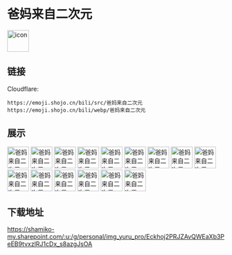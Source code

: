 # 爸妈来自二次元
<img src="https://emoji.shojo.cn/bili/src/爸妈来自二次元/icon.png" width="50" height="50" alt="icon">

## 链接
Cloudflare:
```
https://emoji.shojo.cn/bili/src/爸妈来自二次元
https://emoji.shojo.cn/bili/webp/爸妈来自二次元
```
## 展示
<img src="https://emoji.shojo.cn/bili/src/爸妈来自二次元/爸妈来自二次元-NO.png" width="50" height="50" alt="爸妈来自二次元-NO">
<img src="https://emoji.shojo.cn/bili/src/爸妈来自二次元/爸妈来自二次元-拜托拜托.png" width="50" height="50" alt="爸妈来自二次元-拜托拜托">
<img src="https://emoji.shojo.cn/bili/src/爸妈来自二次元/爸妈来自二次元-暴击.png" width="50" height="50" alt="爸妈来自二次元-暴击">
<img src="https://emoji.shojo.cn/bili/src/爸妈来自二次元/爸妈来自二次元-大佬.png" width="50" height="50" alt="爸妈来自二次元-大佬">
<img src="https://emoji.shojo.cn/bili/src/爸妈来自二次元/爸妈来自二次元-点赞.png" width="50" height="50" alt="爸妈来自二次元-点赞">
<img src="https://emoji.shojo.cn/bili/src/爸妈来自二次元/爸妈来自二次元-泪眼汪汪.png" width="50" height="50" alt="爸妈来自二次元-泪眼汪汪">
<img src="https://emoji.shojo.cn/bili/src/爸妈来自二次元/爸妈来自二次元-懵.png" width="50" height="50" alt="爸妈来自二次元-懵">
<img src="https://emoji.shojo.cn/bili/src/爸妈来自二次元/爸妈来自二次元-你好.png" width="50" height="50" alt="爸妈来自二次元-你好">
<img src="https://emoji.shojo.cn/bili/src/爸妈来自二次元/爸妈来自二次元-你好鸭.png" width="50" height="50" alt="爸妈来自二次元-你好鸭">
<img src="https://emoji.shojo.cn/bili/src/爸妈来自二次元/爸妈来自二次元-生气.png" width="50" height="50" alt="爸妈来自二次元-生气">
<img src="https://emoji.shojo.cn/bili/src/爸妈来自二次元/爸妈来自二次元-委屈.png" width="50" height="50" alt="爸妈来自二次元-委屈">
<img src="https://emoji.shojo.cn/bili/src/爸妈来自二次元/爸妈来自二次元-问号.png" width="50" height="50" alt="爸妈来自二次元-问号">
<img src="https://emoji.shojo.cn/bili/src/爸妈来自二次元/爸妈来自二次元-无语.png" width="50" height="50" alt="爸妈来自二次元-无语">
<img src="https://emoji.shojo.cn/bili/src/爸妈来自二次元/爸妈来自二次元-在吗.png" width="50" height="50" alt="爸妈来自二次元-在吗">
<img src="https://emoji.shojo.cn/bili/src/爸妈来自二次元/爸妈来自二次元-震惊.png" width="50" height="50" alt="爸妈来自二次元-震惊">

## 下载地址

https://shamiko-my.sharepoint.com/:u:/g/personal/img_yuru_pro/Eckhoj2PRJZAvQWEaXb3PeEB9tvxzlRJ1cDx_s8azgJsOA